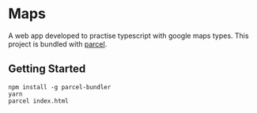 # Maps

A web app developed to practise typescript with google maps types.
This project is bundled with [parcel](https://github.com/parcel-bundler/parcel).

## Getting Started

```
npm install -g parcel-bundler
yarn
parcel index.html
```
